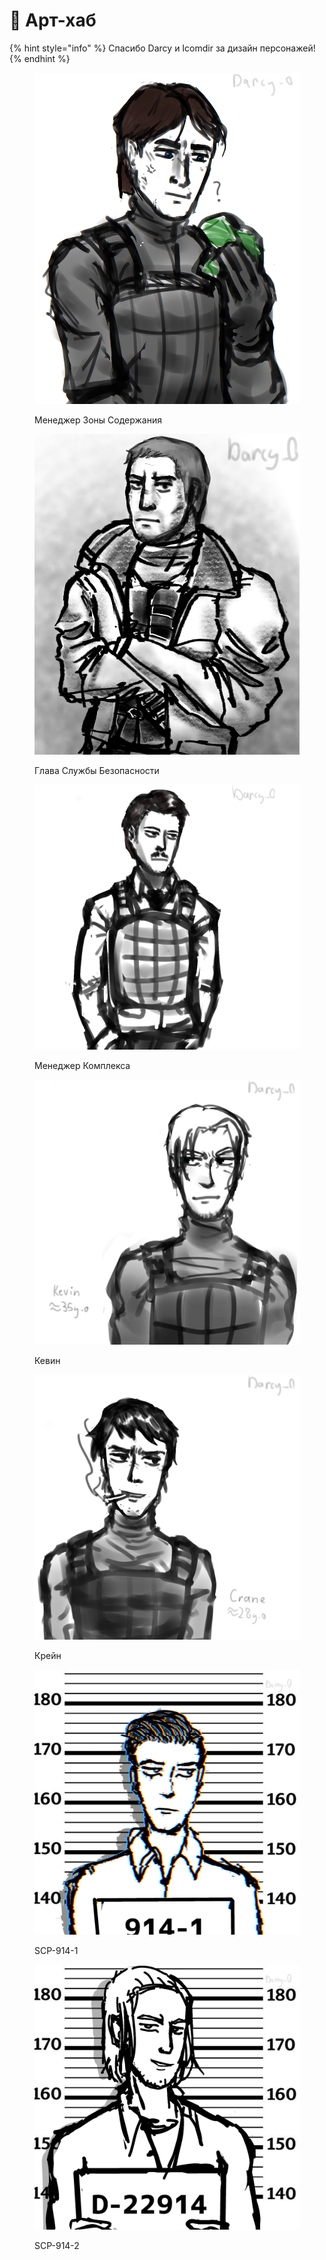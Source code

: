 # 🚀 Арт-хаб

{% hint style="info" %}
Спасибо Darcy и Icomdir за дизайн персонажей!
{% endhint %}

<div>

<figure><img src="../../.gitbook/assets/Zone Manager0.png" alt=""><figcaption><p>Менеджер Зоны Содержания</p></figcaption></figure>

 

<figure><img src="../../.gitbook/assets/Head of Security.png" alt=""><figcaption><p>Глава Службы Безопасности</p></figcaption></figure>

 

<figure><img src="../../.gitbook/assets/Zone Manager1.png" alt=""><figcaption><p>Менеджер Комплекса</p></figcaption></figure>

</div>

<div>

<figure><img src="../../.gitbook/assets/Kevin.png" alt=""><figcaption><p>Кевин</p></figcaption></figure>

 

<figure><img src="../../.gitbook/assets/Krejn.png" alt=""><figcaption><p>Крейн</p></figcaption></figure>

</div>

<div>

<figure><img src="../../.gitbook/assets/SCP-914-1.png" alt=""><figcaption><p>SCP-914-1</p></figcaption></figure>

 

<figure><img src="../../.gitbook/assets/SCP-914-2.png" alt=""><figcaption><p>SCP-914-2</p></figcaption></figure>

</div>
